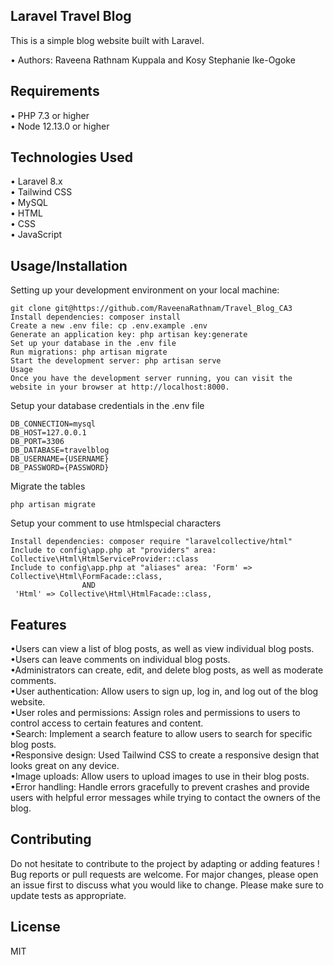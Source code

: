 ## Laravel Travel Blog

This is a simple blog website built with Laravel.

•	Authors: Raveena Rathnam Kuppala and Kosy Stephanie Ike-Ogoke <br>

## Requirements
•	PHP 7.3 or higher <br>
•	Node 12.13.0 or higher <br>

## Technologies Used
• Laravel 8.x  <br>
• Tailwind CSS  <br>
• MySQL  <br>
• HTML  <br>
• CSS  <br>
• JavaScript  <br>

## Usage/Installation<br>
Setting up your development environment on your local machine: <br>
```
git clone git@https://github.com/RaveenaRathnam/Travel_Blog_CA3
Install dependencies: composer install
Create a new .env file: cp .env.example .env
Generate an application key: php artisan key:generate
Set up your database in the .env file
Run migrations: php artisan migrate
Start the development server: php artisan serve
Usage
Once you have the development server running, you can visit the website in your browser at http://localhost:8000.
```



Setup your database credentials in the .env file <br>
```
DB_CONNECTION=mysql
DB_HOST=127.0.0.1
DB_PORT=3306
DB_DATABASE=travelblog
DB_USERNAME={USERNAME}
DB_PASSWORD={PASSWORD}
```

Migrate the tables
```
php artisan migrate
```

Setup your comment to use htmlspecial characters<br>
```
Install dependencies: composer require "laravelcollective/html"
Include to config\app.php at "providers" area: Collective\Html\HtmlServiceProvider::class
Include to config\app.php at "aliases" area: 'Form' => Collective\Html\FormFacade::class,
                AND
 'Html' => Collective\Html\HtmlFacade::class,
 ````
## Features
•Users can view a list of blog posts, as well as view individual blog posts. <br>
•Users can leave comments on individual blog posts. <br>
•Administrators can create, edit, and delete blog posts, as well as moderate comments. <br>
•User authentication: Allow users to sign up, log in, and log out of the blog website.<br>
•User roles and permissions: Assign roles and permissions to users to control access to certain features and content.<br>
•Search: Implement a search feature to allow users to search for specific blog posts.<br>
•Responsive design: Used Tailwind CSS to create a responsive design that looks great on any device.<br>
•Image uploads: Allow users to upload images to use in their blog posts.<br>
•Error handling: Handle errors gracefully to prevent crashes and provide users with helpful error messages while trying to contact the owners of the blog.<br>
##  Contributing
Do not hesitate to contribute to the project by adapting or adding features ! Bug reports or pull requests are welcome.
 For major changes, please open an issue first to discuss what you would like to change.
Please make sure to update tests as appropriate.

## License
MIT

